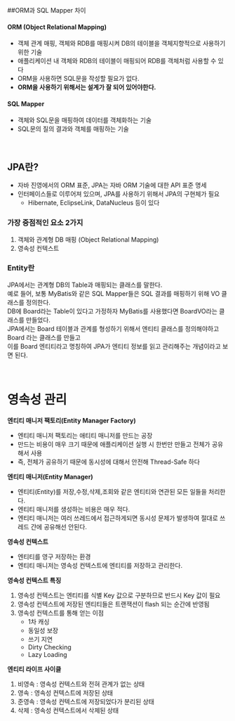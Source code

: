 ##ORM과 SQL Mapper 차이

#### ORM (Object Relational Mapping)
- 객체 관계 매핑, 객체와 RDB를 매핑시켜 DB의 테이블을 객체지향적으로 사용하기 위한 기술<br/>
- 애플리케이션 내 객체와 RDB의 테이블이 매핑되어 RDB를 객체처럼 사용할 수 있다
- ORM을 사용하면 SQL문을 작성할 필요가 없다.
- **ORM을 사용하기 위해서는 설계가 잘 되어 있어야한다.**

#### SQL Mapper
- 객체와 SQL문을 매핑하여 데이터를 객체화하는 기술
- SQL문의 질의 결과와 객체를 매핑하는 기술

<br/>

## JPA란? 
- 자바 진영에서의 ORM 표준, JPA는 자바 ORM 기술에 대한 API 표준 명세
- 인터페이스들로 이루어져 있으며, JPA를 사용하기 위해서 JPA의 구현체가 필요
    - Hibernate, EclipseLink, DataNucleus 등이 있다    

### 가장 중점적인 요소 2가지
1. 객체와 관계형 DB 매핑 (Object Relational Mapping)
2. 영속성 컨텍스트


### Entity란
JPA에서는 관계형 DB의 Table과 매핑되는 클래스를 말한다.<br/> 
예로 들어, 보통 MyBatis와 같은 SQL Mapper들은 SQL 결과를 매핑하기 위해 VO 클래스를 정의한다.<br/>
DB에 Board라는 Table이 있다고 가정하자 MyBatis를 사용했다면 BoardVO라는 클래스를 만들었다.<br/> 
JPA에서는 Board 테이블과 관계를 형성하기 위해서 엔티티 클래스를 정의해야하고 Board 라는 클래스를 만들고<br/> 
이를 Board 엔티티라고 명칭하여 JPA가 엔티티 정보를 읽고 관리해주는 개념이라고 보면 된다.  

<br/>

# 영속성 관리

**엔티티 매니저 팩토리(Entity Manager Factory)**<br/>
- 엔티티 매니저 팩토리는 애티티 매니저를 만드는 공장
- 만드는 비용이 매우 크기 때문에 애플리케이션 실행 시 한번만 만들고 전체가 공유해서 사용
- 즉, 전체가 공유하기 때문에 동시성에 대해서 안전해 Thread-Safe 하다

**엔티티 매니저(Entity Manager)**
- 엔티티(Entity)를 저장,수정,삭제,조회와 같은 엔티티와 연관된 모든 일들을 처리한다.
- 엔티티 매니저를 생성하는 비용은 매우 적다.
- 엔티티 매니저는 여러 쓰레드에서 접근하게되면 동시성 문제가 발생하여 절대로 쓰레드 간에 공유해선 안된다.

**영속성 컨텍스트**
- 엔티티를 영구 저장하는 환경
- 엔티티 매니저는 영속성 컨텍스트에 엔티티를 저장하고 관리한다.

**영속성 컨텍스트 특징**
1. 영속성 컨텍스트는 엔티티를 식별 Key 값으로 구분하므로 반드시 Key 값이 필요
2. 영속성 컨텍스트에 저장된 엔티티들은 트랜잭션이 flash 되는 순간에 반영됨
3. 영속성 컨텍스트를 통해 얻는 이점
    - 1차 캐싱
    - 동일성 보장 
    - 쓰기 지연
    - Dirty Checking
    - Lazy Loading
    
 

**엔티티 라이프 사이클**
1. 비영속 : 영속성 컨텍스트와 전혀 관계가 없는 상태
2. 영속 : 영속성 컨텍스트에 저장된 상태
3. 준영속 : 영속성 컨텍스트에 저장되었다가 분리된 상태
4. 삭제 : 영속성 컨텍스트에서 삭제된 상태


